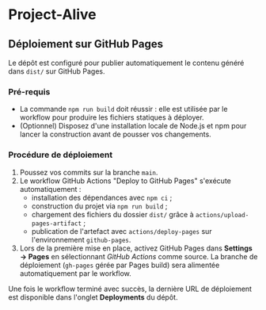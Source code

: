 # Project-Alive

## Déploiement sur GitHub Pages

Le dépôt est configuré pour publier automatiquement le contenu généré dans `dist/` sur GitHub Pages.

### Pré-requis

- La commande `npm run build` doit réussir : elle est utilisée par le workflow pour produire les fichiers statiques à déployer.
- (Optionnel) Disposez d'une installation locale de Node.js et npm pour lancer la construction avant de pousser vos changements.

### Procédure de déploiement

1. Poussez vos commits sur la branche `main`.
2. Le workflow GitHub Actions "Deploy to GitHub Pages" s'exécute automatiquement :
   - installation des dépendances avec `npm ci` ;
   - construction du projet via `npm run build` ;
   - chargement des fichiers du dossier `dist/` grâce à `actions/upload-pages-artifact` ;
   - publication de l'artefact avec `actions/deploy-pages` sur l'environnement `github-pages`.
3. Lors de la première mise en place, activez GitHub Pages dans **Settings → Pages** en sélectionnant *GitHub Actions* comme source. La branche de déploiement (`gh-pages` gérée par Pages build) sera alimentée automatiquement par le workflow.

Une fois le workflow terminé avec succès, la dernière URL de déploiement est disponible dans l'onglet **Deployments** du dépôt.
